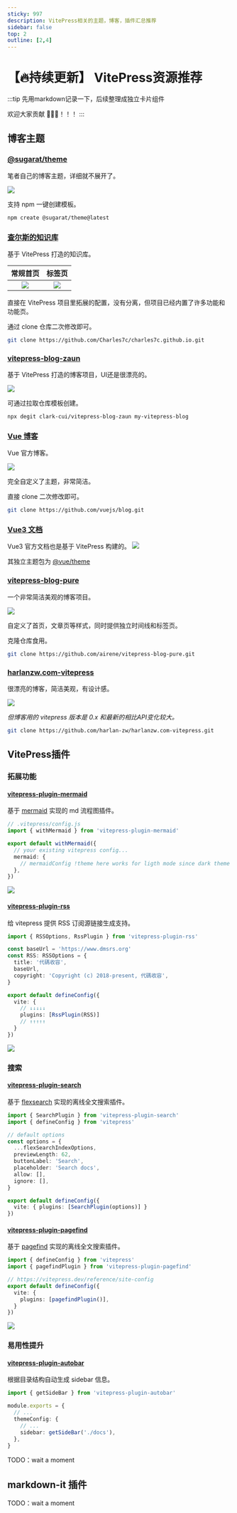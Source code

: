 ```yaml
---
sticky: 997
description: VitePress相关的主题，博客，插件汇总推荐
sidebar: false
top: 2
outline: [2,4]
---
```

# 【🔥持续更新】 VitePress资源推荐

:::tip
先用markdown记录一下，后续整理成独立卡片组件

欢迎大家贡献 🎉🎉🎉！！！
:::
## 博客主题

### [@sugarat/theme](https://theme.sugarat.top/)

笔者自己的博客主题，详细就不展开了。

![](https://img.cdn.sugarat.top/mdImg/sugar/7b3d73034370602b1eef82fdd7c13a99)

支持 npm 一键创建模板。

```sh
npm create @sugarat/theme@latest
```
### [查尔斯的知识库](https://blog.charles7c.top/)
基于 VitePress 打造的知识库。

|                                   常规首页                                    |                                    标签页                                     |
| :---------------------------------------------------------------------------: | :---------------------------------------------------------------------------: |
| ![](https://img.cdn.sugarat.top/mdImg/sugar/29d59c77d786eda38488938aad99ac46) | ![](https://img.cdn.sugarat.top/mdImg/sugar/fadf62e1224f1c93da8740aca2430255) |

直接在 VitePress 项目里拓展的配置，没有分离，但项目已经内置了许多功能和功能页。

通过 clone 仓库二次修改即可。

```sh
git clone https://github.com/Charles7c/charles7c.github.io.git
```

### [vitepress-blog-zaun](https://visionary-sunflower-dc7ae3.netlify.app/)
基于 VitePress 打造的博客项目，UI还是很漂亮的。

![](https://img.cdn.sugarat.top/mdImg/sugar/79bb82ad7850f4a022afe2060cfb10e6)

可通过拉取仓库模板创建。
```sh
npx degit clark-cui/vitepress-blog-zaun my-vitepress-blog
```
### [Vue 博客](https://blog.vuejs.org/)

Vue 官方博客。

![](https://img.cdn.sugarat.top/mdImg/sugar/c645f6aa11114c3dd0a74f07fb310ffe)

完全自定义了主题，非常简洁。

直接 clone 二次修改即可。
```sh
git clone https://github.com/vuejs/blog.git
```

### [Vue3 文档](https://cn.vuejs.org/)
Vue3 官方文档也是基于 VitePress 构建的。
![](https://img.cdn.sugarat.top/mdImg/sugar/da3d6554e818a85eebe17236acd266b5)

其独立主题包为 [@vue/theme](https://github.com/vuejs/theme/blob/main/package.json)

### [vitepress-blog-pure](https://ti.bi/)
一个非常简洁美观的博客项目。

![](https://img.cdn.sugarat.top/mdImg/sugar/5cdeb81777695ef0a6d48ec106e586d7)

自定义了首页，文章页等样式，同时提供独立时间线和标签页。

克隆仓库食用。
```sh
git clone https://github.com/airene/vitepress-blog-pure.git
```

### [harlanzw.com-vitepress](https://harlanzw.com/)
很漂亮的博客，简洁美观，有设计感。

![](https://img.cdn.sugarat.top/mdImg/sugar/e99824409d88017a33c767b6392050a7)

*但博客用的 vitepress 版本是 0.x 和最新的相比API变化较大。*

```sh
git clone https://github.com/harlan-zw/harlanzw.com-vitepress.git
```

## VitePress插件
### 拓展功能
#### [vitepress-plugin-mermaid](https://github.com/emersonbottero/vitepress-plugin-mermaid)

基于 [mermaid](https://mermaid.js.org/) 实现的 md 流程图插件。

```ts
// .vitepress/config.js
import { withMermaid } from 'vitepress-plugin-mermaid'

export default withMermaid({
  // your existing vitepress config...
  mermaid: {
    // mermaidConfig !theme here works for ligth mode since dark theme is forced in dark mode
  },
})
```

![](https://img.cdn.sugarat.top/mdImg/sugar/9238f8f2ddebc56daba7c45819b88974)

#### [vitepress-plugin-rss](https://github.com/cnjimbo/cnjimbo.github.io/tree/master/packages/vitepress-plugin-rss)

给 vitepress 提供 RSS 订阅源链接生成支持。

```ts
import { RSSOptions, RssPlugin } from 'vitepress-plugin-rss'

const baseUrl = 'https://www.dmsrs.org'
const RSS: RSSOptions = {
  title: '代碼收容',
  baseUrl,
  copyright: 'Copyright (c) 2018-present, 代碼收容',
}

export default defineConfig({
  vite: {
    // ↓↓↓↓↓
    plugins: [RssPlugin(RSS)]
    // ↑↑↑↑↑
  }
})
```

![](https://img.cdn.sugarat.top/mdImg/MTY5MjQ1NTQ4MDYxMg==692455480612)

### 搜索
#### [vitepress-plugin-search](https://github.com/emersonbottero/vitepress-plugin-search)

基于 [flexsearch](https://github.com/nextapps-de/flexsearch) 实现的离线全文搜索插件。

```ts
import { SearchPlugin } from 'vitepress-plugin-search'
import { defineConfig } from 'vitepress'

// default options
const options = {
  ...flexSearchIndexOptions,
  previewLength: 62,
  buttonLabel: 'Search',
  placeholder: 'Search docs',
  allow: [],
  ignore: [],
}

export default defineConfig({
  vite: { plugins: [SearchPlugin(options)] }
})
```
#### [vitepress-plugin-pagefind](https://github.com/cnjimbo/cnjimbo.github.io/tree/master/packages/vitepress-plugin-pagefind)

基于 [pagefind](https://github.com/cloudcannon/pagefind) 实现的离线全文搜索插件。

```ts
import { defineConfig } from 'vitepress'
import { pagefindPlugin } from 'vitepress-plugin-pagefind'

// https://vitepress.dev/reference/site-config
export default defineConfig({
  vite: {
    plugins: [pagefindPlugin()],
  }
})
```

![](https://img.cdn.sugarat.top/mdImg/MTY3OTgxOTE1MDQ0OA==679819150448)

### 易用性提升
#### [vitepress-plugin-autobar](https://github.com/luciozhang/vitepress-plugin-autobar)

根据目录结构自动生成 sidebar 信息。
```ts
import { getSideBar } from 'vitepress-plugin-autobar'

module.exports = {
  // ...
  themeConfig: {
    // ...
    sidebar: getSideBar('./docs'),
  },
}
```

TODO：wait a moment

## markdown-it 插件

TODO：wait a moment
